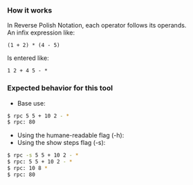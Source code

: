 ### How it works
In Reverse Polish Notation, each operator follows its operands.  
An infix expression like:  
```
(1 + 2) * (4 - 5)
```
Is entered like:
```
1 2 + 4 5 - *
```

### Expected behavior for this tool
- Base use:
```bash
$ rpc 5 5 + 10 2 - *
$ rpc: 80
```

- Using the humane-readable flag (-h):
- Using the show steps flag (-s):
```bash
$ rpc -s 5 5 + 10 2 - *
$ rpc: 5 5 + 10 2 - *
$ rpc: 10 8 *
$ rpc: 80
```
